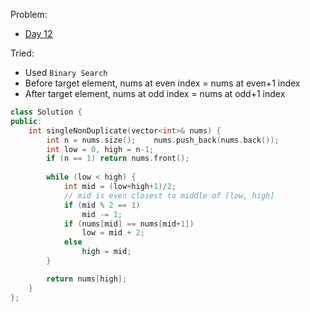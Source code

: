 Problem: 
   - [Day 12](https://leetcode.com/explore/challenge/card/may-leetcoding-challenge/535/week-2-may-8th-may-14th/3327/)

Tried: 
   - Used `Binary Search`
   - Before target element, nums at even index = nums at even+1 index
   - After target element, nums at odd index = nums at odd+1 index

```c++
class Solution {
public:
    int singleNonDuplicate(vector<int>& nums) {
        int n = nums.size();    nums.push_back(nums.back());
        int low = 0, high = n-1;
        if (n == 1) return nums.front();
        
        while (low < high) {
            int mid = (low+high+1)/2;
            // mid is even closest to middle of [low, high]
            if (mid % 2 == 1)
                mid -= 1;
            if (nums[mid] == nums[mid+1])
                low = mid + 2;
            else 
                high = mid;
        }

        return nums[high];
    }
};
```